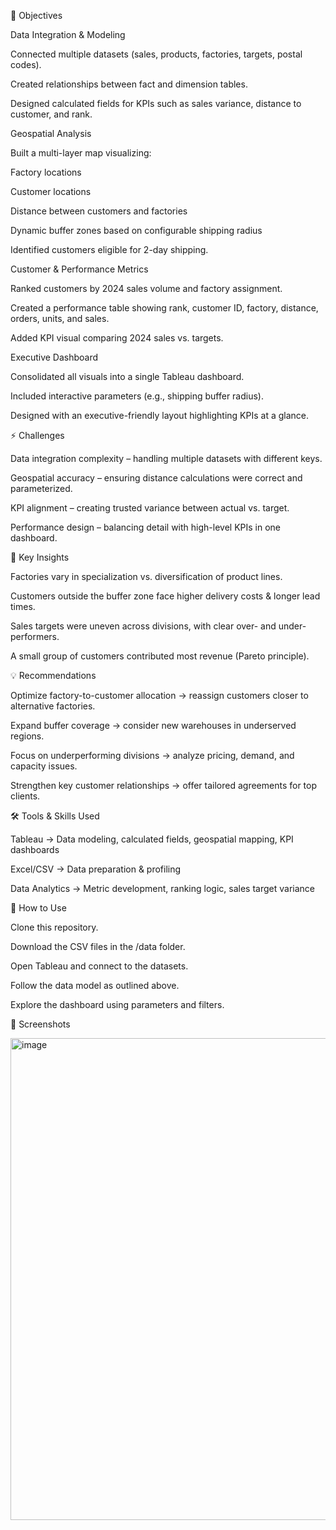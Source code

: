 🎯 Objectives

Data Integration & Modeling

Connected multiple datasets (sales, products, factories, targets, postal codes).

Created relationships between fact and dimension tables.

Designed calculated fields for KPIs such as sales variance, distance to customer, and rank.

Geospatial Analysis

Built a multi-layer map visualizing:

Factory locations

Customer locations

Distance between customers and factories

Dynamic buffer zones based on configurable shipping radius

Identified customers eligible for 2-day shipping.

Customer & Performance Metrics

Ranked customers by 2024 sales volume and factory assignment.

Created a performance table showing rank, customer ID, factory, distance, orders, units, and sales.

Added KPI visual comparing 2024 sales vs. targets.

Executive Dashboard

Consolidated all visuals into a single Tableau dashboard.

Included interactive parameters (e.g., shipping buffer radius).

Designed with an executive-friendly layout highlighting KPIs at a glance.

⚡ Challenges

Data integration complexity – handling multiple datasets with different keys.

Geospatial accuracy – ensuring distance calculations were correct and parameterized.

KPI alignment – creating trusted variance between actual vs. target.

Performance design – balancing detail with high-level KPIs in one dashboard.

🔎 Key Insights

Factories vary in specialization vs. diversification of product lines.

Customers outside the buffer zone face higher delivery costs & longer lead times.

Sales targets were uneven across divisions, with clear over- and under-performers.

A small group of customers contributed most revenue (Pareto principle).

💡 Recommendations

Optimize factory-to-customer allocation → reassign customers closer to alternative factories.

Expand buffer coverage → consider new warehouses in underserved regions.

Focus on underperforming divisions → analyze pricing, demand, and capacity issues.

Strengthen key customer relationships → offer tailored agreements for top clients.

🛠 Tools & Skills Used

Tableau → Data modeling, calculated fields, geospatial mapping, KPI dashboards

Excel/CSV → Data preparation & profiling

Data Analytics → Metric development, ranking logic, sales target variance

📂 How to Use

Clone this repository.

Download the CSV files in the /data folder.

Open Tableau and connect to the datasets.

Follow the data model as outlined above.

Explore the dashboard using parameters and filters.

📸 Screenshots

<img width="1397" height="771" alt="image" src="https://github.com/user-attachments/assets/6d2cc31c-2446-409c-946d-ea7ce26e6fe3" />


